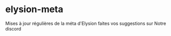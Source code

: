 # elysion-meta
Mises à jour régulières de la méta d'Elysion faites vos suggestions sur Notre discord
